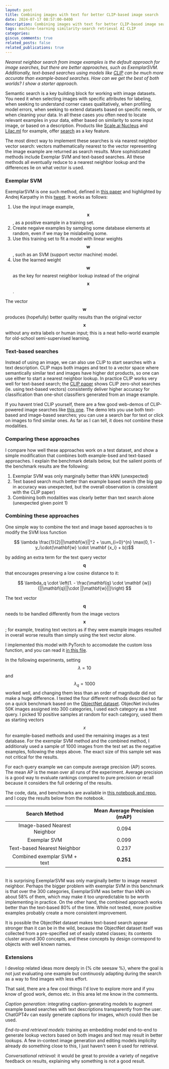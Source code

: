 ```yaml
---
layout: post
title: Combining images with text for better CLIP-based image search
date: 2024-07-17 08:57:00-0400
description: Combining images with text for better CLIP-based image search
tags: machine-learning similarity-search retrieval AI CLIP
categories:
giscus_comments: true
related_posts: false
related_publications: true
---
```


*Nearest neighbor search from image examples is the default approach for image searches, but there are better approaches, such as ExemplarSVM. Additionally, text-based searches using models like [CLIP](https://openai.com/index/clip/) can be much more accurate than example-based searches. How can we get the best of both worlds? I show a starter approach.*

Semantic search is a key building block for working with image datasets. You need it when selecting images with specific attributes for labeling, when seeking to understand corner cases qualitatively, when profiling model errors, when seeking to extend datasets based on specific needs, or when cleaning your data.  In all these cases you often need to locate relevant examples in your data, either based on similarity to some input image, or based on a description. Products like [Scale.ai Nucleus](https://nucleus.scale.com/docs/getting-started) and [Lilac.ml](https://docs.lilacml.com/datasets/dataset_explore.html#keyword-search) for example, offer [search](https://nucleus.scale.com/docs/basic-similarity-search) as a key feature.

The most direct way to implement these searches is via nearest neighbor vector search: vectors mathematically nearest to the vector representing the image example are returned as search results.
More sophisticated methods include Exemplar SVM and text-based searches. All these methods all eventually reduce to a nearest neighbor lookup and the differences lie on what vector is used.

### Exemplar SVM

ExemplarSVM is one such method, defined in [this paper](https://icml.cc/2012/papers/946.pdf) and highlighted by Andrej Karpathy in this [tweet](https://x.com/karpathy/status/1647025230546886658). It works as follows:

1. Use the input image example, $$\mathbf{x}$$, as a positive example in a training set.
2. Create negaive examples by sampling some database elements at random, even if we may be mislabeling some.
3. Use this training set to fit a model with linear weights $$\mathbf{w}$$, such as an SVM (support vector machine) model.
4. Use the learned weight $$\mathbf{w}$$ as the key for nearest neighbor lookup instead of the original $$\mathbf{x}$$.

The vector $$\mathbf{w}$$ produces (hopefully) better quality results than the original vector $$\mathbf{x}$$ without any extra labels or human input; this is a neat hello-world example for old-school semi-supervised learning.

### Text-based searches

Instead of using an image, we can also use CLIP to start searches with a text description.
CLIP maps both images and text to a vector space where semantically similar text and images have higher dot products, so one can use either to start a nearest neighbor lookup.
In practice CLIP works very well for text-based search;
the [CLIP paper](https://arxiv.org/pdf/2103.00020) shows CLIP zero-shot searches (ie. using text-based vectors) consistently deliver higher accuracy for classification than one-shot classifiers generated from an image example.

If you havent tried CLIP yourself, there are a few good web-demos of CLIP-powered image searches like [this one](https://huggingface.co/spaces/vivien/clip). The demo lets you use both text-based and image-based searches; you can use a search bar for text or click on images to find similar ones. As far as I can tell, it does not combine these modalities.

### Comparing these approaches

I compare how well these approaches work on a test dataset, and show a simple modification that combines both example-bsed and text-based approaches. I explain the benchmark details below, but the salient points of the benchmark results are the following:

1. Exemplar SVM was only marginally better than kNN (unexpected)
2. Text based search much better than example based search (the big gap in accuracy was unexpected, but the overall observation is consistent with the CLIP paper)
3. Combining both modalities was clearly better than text search alone (unexpected given point 1)

### Combining these approaches

One simple way to combine the text and image based approaches is to modify the SVM loss function

$$ \lambda \frac{1}{2}||\mathbf{w}||^2 +  \sum_{i=0}^{n} \max(0, 1 - y_i\cdot(\mathbf{w} \cdot \mathbf {x_i} + b))$$

by adding an extra term for the text query vector $$\mathbf{q}$$ that encourages preserving a low cosine distance to it:

$$ \lambda_q \cdot \left(1. - \frac{\mathbf{q} \cdot \mathbf {w}}{||\mathbf{q}||\cdot ||\mathbf{w}||}\right) $$

The text vector $$\mathbf{q}$$ needs to be handled differently from the image vectors $$\mathbf{x}$$;  for example, treating text vectors as if they were example images resulted in overall worse results than simply using the text vector alone.

I implemented this model with PyTorch to accomodate the custom loss function, and you can read it [in this file](https://github.com/orm011/playground/blob/main/playground/linear_model.py).

In the following experiments, setting  $$ \lambda = 10 $$ and $$\lambda_q = 1000 $$ worked well, and changing them less than an order of magnitude did not make a huge difference.
I tested the four different methods described so far on a quick benchmark based on the [ObjectNet dataset](https://objectnet.dev/).
ObjecNet includes 50K images assigned into 300 categories, I used each category as a test query.
I picked 10 positive samples at random for each category,  used them as starting vectors $$x$$ for example-based methods and used the remaining images as a test database.
For the exemplar SVM method and the combined method, I additionaly used a sample of 1000 images from the test set as the negative examples, following the steps above. The exact size of this sample set was not critical for the results.

For each query example we can compute average precision (AP) scores. The mean AP is the mean over all runs of the experiment. Average precision is a good way to evaluate rankings compared to pure precision or recall because it considers the full ordering of the results.

The code, data, and benchmarks are available in [this notebook and repo](https://github.com/orm011/playground/blob/main/svm_text_exp.ipynb), and I copy the results below from the notebook.

<style>
table {
  width: 100%;
  border-collapse: collapse;
}
/* th {
	border: 1px solid;
} */
</style>

| Search Method | Mean Average Precision (mAP) |
| :------------: | :--------------------------: |
| Image-based Nearest Neighbor |  0.094 |
| Exemplar SVM  |  0.099                       |
| Text-based Nearest Neighbor          |   0.237                      |
| Combined exemplar SVM + text     | **0.251**                    |

<br>
It is surprising ExemplarSVM was only marginally better to image nearest neighbor.
Perhaps the bigger problem with exemplar SVM in this benchmark is that over the 300 categories, ExemplarSVM was better than kNN on about 58% of them, which may make it too unpredictable to be worth implementing in practice.
On the other hand, the combined approach works better than the text-based 80% of the time.
While not tested, more positive examples probably create a more consistent improvement.

It is possible the ObjectNet dataset makes text-based search appear stronger than it can be in the wild,  because the ObjectNet dataset itself was collected from a pre-specified set of easily stated classes; its contents cluster around 300 concepts, and these concepts by design correspond to objects with well known names.

### Extensions
I develop related ideas more deeply in {% cite seesaw %}, where the goal is not just evaluating one example but continuosly adapting during the search as a way to find images with less effort.

That said, there are a few cool things I'd love to explore more and if you know of good work, demos etc. in this area let me know in the comments.

*Caption generation:* integrating caption-generating models to augment example based searches with text descriptions transparently from the user. ChatGPT4v can easily generate captions for images, which could then be used.

*End-to-end retrieval models:* training an embedding model end-to-end to generate lookup vectors based on both images and text may result in better lookups. A few in-context image generation and editing models implicilty already do something close to this, I just haven't seen it used for retrieval.

*Conversational retrieval:* it would be great to provide a variety of negative feedback on results, explaining why something is not a good result.